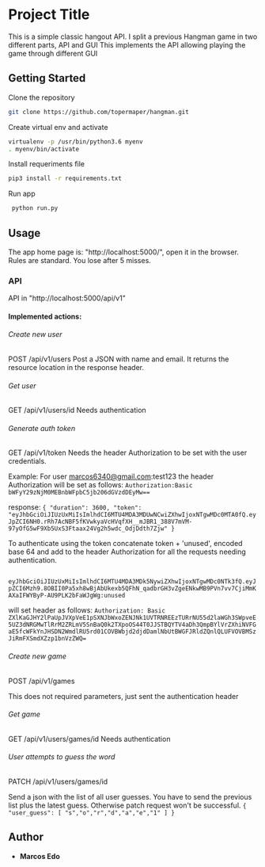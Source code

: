 # Project Title
This is a simple classic hangout API.
I split a previous Hangman game in two different parts, API and GUI
This implements the API allowing playing the game through different GUI
## Getting Started
Clone the repository
```bash
git clone https://github.com/topermaper/hangman.git
```

Create virtual env and activate
```bash
virtualenv -p /usr/bin/python3.6 myenv
. myenv/bin/activate
```

Install requeriments file
```bash
pip3 install -r requirements.txt
```

Run app
```bash
 python run.py
```

## Usage
The app home page is: "http://localhost:5000/", open it in the browser.
Rules are standard. You lose after 5 misses.

### API
API in "http://localhost:5000/api/v1"

#### Implemented actions:
######  Create new user
POST /api/v1/users
Post a JSON with name and email. It returns the resource location in the response header.

###### Get user
GET /api/v1/users/id
Needs authentication
###### Generate auth token
GET /api/v1/token
Needs the header Authorization to be set with the user credentials.

Example:
For user marcos6340@gmail.com:test123 the header Authorization will be set as follows:
`Authorization:Basic bWFyY29zNjM0MEBnbWFpbC5jb206dGVzdDEyMw==`

response:
`{
  "duration": 3600,
  "token": "eyJhbGciOiJIUzUxMiIsImlhdCI6MTU4MDA3MDUwNCwiZXhwIjoxNTgwMDc0MTA0fQ.eyJpZCI6NH0.rRh7AcNBF5fKVwkyaVcHVqfXH__mJBR1_388V7mVM-97yOfG5wF9Xb5UxS3Ftaax24Vg2h5wdc_OdjDdth7Zjw"
}`

To authenticate using the token concatenate token + 'unused', encoded base 64 and add to the header Authorization for all the requests needing authentication.

`
eyJhbGciOiJIUzUxMiIsImlhdCI6MTU4MDA3MDk5NywiZXhwIjoxNTgwMDc0NTk3fQ.eyJpZCI6Mzh9.8OBII0Pa5xh8wBjAbUkexb5QFhN_qadbrGH3vZgeENkwMB9PVn7vv7CjiMmKAXaIFWYByP-AU9PLK2bFaWJgWg:unused`

will set header as follows:
`Authorization: Basic ZXlKaGJHY2lPaUpJVXpVeE1pSXNJbWxoZENJNk1UVTRNREEzTURrNU55d2laWGh3SWpveE5UZ3dNRGMwTlRrM2ZRLmV5SnBaQ0k2TXpoOS44T0JJSTBQYTV4aDh3QmpBYlVrZXhiNVFGaE5fcWFkYnJHSDN2WmdlRU5rd01COVBWbjd2djdDamlNbUtBWGFJRldZQnlQLUFVOVBMSzJiRmFXSmdXZzp1bnVzZWQ=`

###### Create new game
POST /api/v1/games

This does not required parameters, just sent the authentication header

###### Get game
GET /api/v1/users/games/id
Needs authentication
###### User attempts to guess the word
PATCH /api/v1/users/games/id

Send a json with the list of all user guesses. You have to send the previous list plus the latest guess. Otherwise patch request won't be successful.
`
{
    "user_guess": [
    "s","o","r","d","a","e","1"
  ]
}
`
## Author
* **Marcos Edo**

